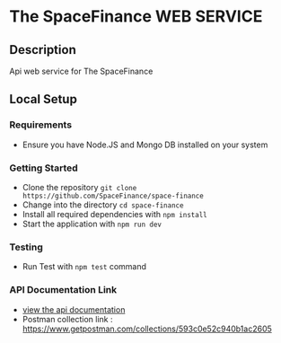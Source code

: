 # The SpaceFinance WEB SERVICE

## Description
Api web service for The SpaceFinance

## Local Setup

### Requirements

- Ensure you have Node.JS and Mongo DB installed on your system

### Getting Started
- Clone the repository `git clone  https://github.com/SpaceFinance/space-finance`
- Change into the directory `cd space-finance`
- Install all required dependencies with `npm install`
- Start the application with `npm run dev`

### Testing
- Run Test with `npm test` command

### API Documentation Link
- [view the api documentation](https://documenter.getpostman.com/view/171959/TVKHUFWt?version=latest)
- Postman collection link : https://www.getpostman.com/collections/593c0e52c940b1ac2605
